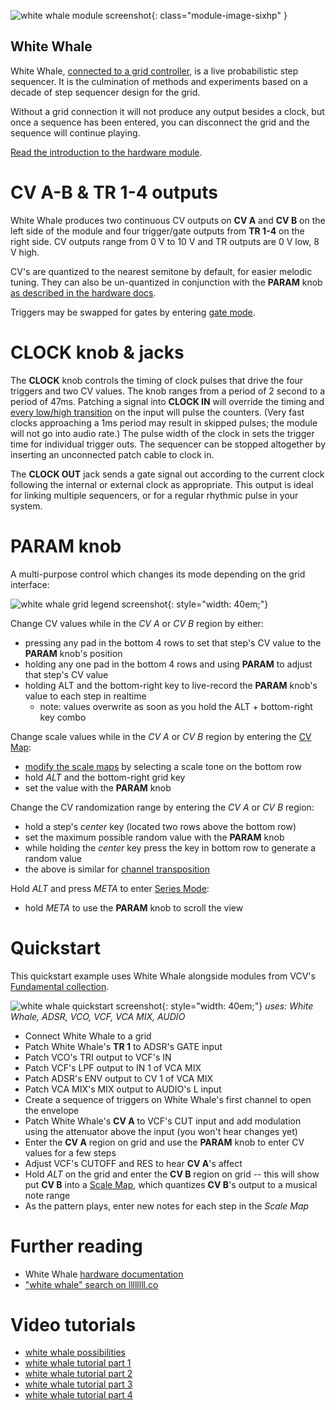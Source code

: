 ![white whale module screenshot](../images/whitewhale.png){: class="module-image-sixhp" }

## White Whale

White Whale, [connected to a grid controller](../../general/connections), is a live probabilistic step sequencer. It is the culmination of methods and experiments based on a decade of step sequencer design for the grid.

Without a grid connection it will not produce any output besides a clock, but once a sequence has been entered, you can disconnect the grid and the sequence will continue playing.

[Read the introduction to the hardware module](http://monome.org/docs/whitewhale/#introduction).

# CV A-B & TR 1-4 outputs

White Whale produces two continuous CV outputs on **CV A** and **CV B** on the left side of the module and four trigger/gate outputs from **TR 1-4** on the right side. CV outputs range from 0 V to 10 V and TR outputs are 0 V low, 8 V high.

CV's are quantized to the nearest semitone by default, for easier melodic tuning. They can also be un-quantized in conjunction with the **PARAM** knob [as described in the hardware docs](https://monome.org/docs/whitewhale/#cv-map).

Triggers may be swapped for gates by entering [gate mode](https://monome.org/docs/whitewhale/#gate-mode).

# CLOCK knob & jacks

The **CLOCK** knob controls the timing of clock pulses that drive the four triggers and two CV values. The knob ranges from a period of 2 second to a period of 47ms. Patching a signal into **CLOCK IN** will override the timing and [every low/high transition](../../general/voltage/#inputs) on the input will pulse the counters. (Very fast clocks approaching a 1ms period may result in skipped pulses; the module will not go into audio rate.) The pulse width of the clock in sets the trigger time for individual trigger outs. The sequencer can be stopped altogether by inserting an unconnected patch cable to clock in.

The **CLOCK OUT** jack sends a gate signal out according to the current clock following the internal or external clock as appropriate. This output is ideal for linking multiple sequencers, or for a regular rhythmic pulse in your system.

# PARAM knob

A multi-purpose control which changes its mode depending on the grid interface:

![white whale grid legend screenshot](../images/whitewhale-grid-legend.png){: style="width: 40em;"}

Change CV values while in the *CV A* or *CV B* region by either:

- pressing any pad in the bottom 4 rows to set that step's CV value to the **PARAM** knob's position
- holding any one pad in the bottom 4 rows and using **PARAM** to adjust that step's CV value
- holding ALT and the bottom-right key to live-record the **PARAM** knob's value to each step in realtime
  - note: values overwrite as soon as you hold the ALT + bottom-right key combo

Change scale values while in the *CV A* or *CV B* region by entering the [CV Map](https://monome.org/docs/whitewhale/#cv-map):

- [modify the scale maps](https://monome.org/docs/whitewhale/#modifying-scale-maps) by selecting a scale tone on the bottom row
- hold *ALT* and the bottom-right grid key
- set the value with the **PARAM** knob

Change the CV randomization range by entering the *CV A* or *CV B* region:

- hold a step's *center* key (located two rows above the bottom row)
- set the maximum possible random value with the **PARAM** knob
- while holding the *center* key press the key in bottom row to generate a random value  
- the above is similar for [channel transposition](https://monome.org/docs/whitewhale/#channel-transpose)

Hold *ALT* and press *META* to enter [Series Mode](https://monome.org/docs/whitewhale/#series-mode):

- hold *META* to use the **PARAM** knob to scroll the view

# Quickstart

This quickstart example uses White Whale alongside modules from VCV's [Fundamental collection](https://vcvrack.com/Fundamental).

![white whale quickstart screenshot](../images/whitewhale-quickstart.png){: style="width: 40em;"}
*uses: White Whale, ADSR, VCO, VCF, VCA MIX, AUDIO*

- Connect White Whale to a grid
- Patch White Whale's **TR 1** to ADSR's GATE input
- Patch VCO's TRI output to VCF's IN
- Patch VCF's LPF output to IN 1 of VCA MIX
- Patch ADSR's ENV output to CV 1 of VCA MIX
- Patch VCA MIX's MIX output to AUDIO's L input
- Create a sequence of triggers on White Whale's first channel to open the envelope
- Patch White Whale's **CV A** to VCF's CUT input and add modulation using the attenuator above the input (you won't hear changes yet)
- Enter the **CV A** region on grid and use the **PARAM** knob to enter CV values for a few steps
- Adjust VCF's CUTOFF and RES to hear **CV A**'s affect
- Hold *ALT* on the grid and enter the **CV B** region on grid -- this will show put **CV B** into a [Scale Map](https://monome.org/docs/whitewhale/#cv-map), which quantizes **CV B**'s output to a musical note range
- As the pattern plays, enter new notes for each step in the *Scale Map*

# Further reading

* White Whale [hardware documentation](http://monome.org/docs/whitewhale/)
* ["white whale" search on llllllll.co](https://llllllll.co/search?q=white%20whale)

# Video tutorials

* [white whale possibilities](https://vimeo.com/104881064)
* [white whale tutorial part 1](https://vimeo.com/105368808)
* [white whale tutorial part 2](https://vimeo.com/105368874)
* [white whale tutorial part 3](https://vimeo.com/105408057)
* [white whale tutorial part 4](https://vimeo.com/105408747)
